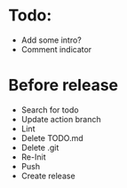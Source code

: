 # Todo:

- Add some intro?
- Comment indicator

# Before release

- Search for todo
- Update action branch
- Lint
- Delete TODO.md
- Delete .git
- Re-Init
- Push
- Create release
